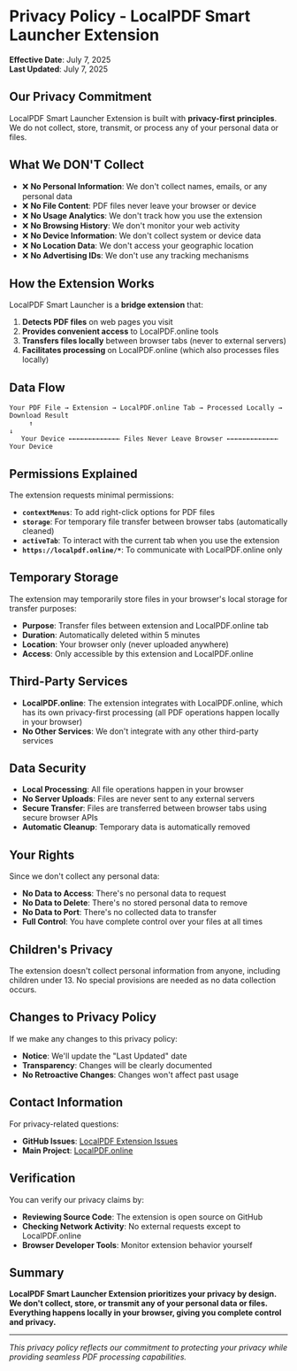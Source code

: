 # Privacy Policy - LocalPDF Smart Launcher Extension

**Effective Date**: July 7, 2025  
**Last Updated**: July 7, 2025

## Our Privacy Commitment

LocalPDF Smart Launcher Extension is built with **privacy-first principles**. We do not collect, store, transmit, or process any of your personal data or files.

## What We DON'T Collect

- ❌ **No Personal Information**: We don't collect names, emails, or any personal data
- ❌ **No File Content**: PDF files never leave your browser or device
- ❌ **No Usage Analytics**: We don't track how you use the extension
- ❌ **No Browsing History**: We don't monitor your web activity
- ❌ **No Device Information**: We don't collect system or device data
- ❌ **No Location Data**: We don't access your geographic location
- ❌ **No Advertising IDs**: We don't use any tracking mechanisms

## How the Extension Works

LocalPDF Smart Launcher is a **bridge extension** that:

1. **Detects PDF files** on web pages you visit
2. **Provides convenient access** to LocalPDF.online tools
3. **Transfers files locally** between browser tabs (never to external servers)
4. **Facilitates processing** on LocalPDF.online (which also processes files locally)

## Data Flow

```
Your PDF File → Extension → LocalPDF.online Tab → Processed Locally → Download Result
     ↑                                                                        ↓
   Your Device ←←←←←←←←←←←←← Files Never Leave Browser ←←←←←←←←←←←←← Your Device
```

## Permissions Explained

The extension requests minimal permissions:

- **`contextMenus`**: To add right-click options for PDF files
- **`storage`**: For temporary file transfer between browser tabs (automatically cleaned)
- **`activeTab`**: To interact with the current tab when you use the extension
- **`https://localpdf.online/*`**: To communicate with LocalPDF.online only

## Temporary Storage

The extension may temporarily store files in your browser's local storage for transfer purposes:

- **Purpose**: Transfer files between extension and LocalPDF.online tab
- **Duration**: Automatically deleted within 5 minutes
- **Location**: Your browser only (never uploaded anywhere)
- **Access**: Only accessible by this extension and LocalPDF.online

## Third-Party Services

- **LocalPDF.online**: The extension integrates with LocalPDF.online, which has its own privacy-first processing (all PDF operations happen locally in your browser)
- **No Other Services**: We don't integrate with any other third-party services

## Data Security

- **Local Processing**: All file operations happen in your browser
- **No Server Uploads**: Files are never sent to any external servers
- **Secure Transfer**: Files are transferred between browser tabs using secure browser APIs
- **Automatic Cleanup**: Temporary data is automatically removed

## Your Rights

Since we don't collect any personal data:

- **No Data to Access**: There's no personal data to request
- **No Data to Delete**: There's no stored personal data to remove
- **No Data to Port**: There's no collected data to transfer
- **Full Control**: You have complete control over your files at all times

## Children's Privacy

The extension doesn't collect personal information from anyone, including children under 13. No special provisions are needed as no data collection occurs.

## Changes to Privacy Policy

If we make any changes to this privacy policy:

- **Notice**: We'll update the "Last Updated" date
- **Transparency**: Changes will be clearly documented
- **No Retroactive Changes**: Changes won't affect past usage

## Contact Information

For privacy-related questions:

- **GitHub Issues**: [LocalPDF Extension Issues](https://github.com/ulinycoin/localpdf-extension/issues)
- **Main Project**: [LocalPDF.online](https://localpdf.online)

## Verification

You can verify our privacy claims by:

- **Reviewing Source Code**: The extension is open source on GitHub
- **Checking Network Activity**: No external requests except to LocalPDF.online
- **Browser Developer Tools**: Monitor extension behavior yourself

## Summary

**LocalPDF Smart Launcher Extension prioritizes your privacy by design. We don't collect, store, or transmit any of your personal data or files. Everything happens locally in your browser, giving you complete control and privacy.**

---

*This privacy policy reflects our commitment to protecting your privacy while providing seamless PDF processing capabilities.*
